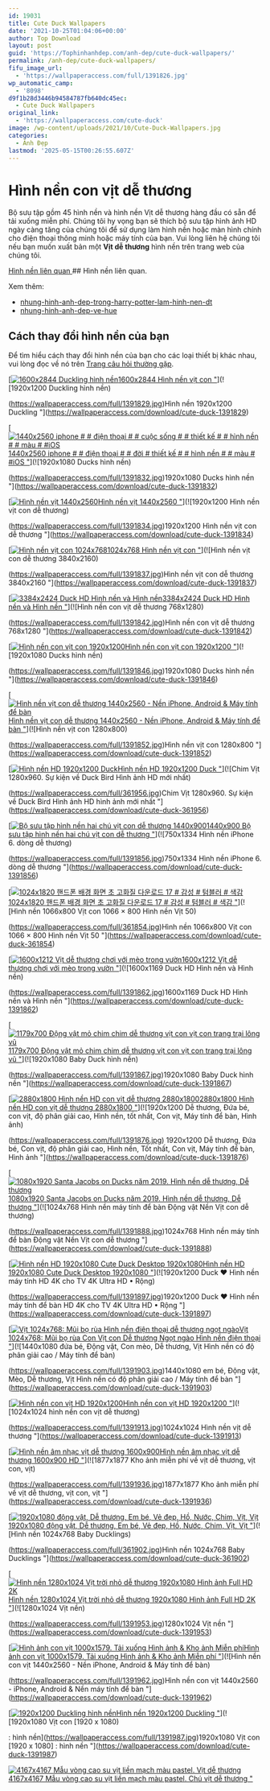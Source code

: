 ```yaml
---
id: 19031
title: Cute Duck Wallpapers
date: '2021-10-25T01:04:06+00:00'
author: Top Download
layout: post
guid: 'https://Tophinhanhdep.com/anh-dep/cute-duck-wallpapers/'
permalink: /anh-dep/cute-duck-wallpapers/
fifu_image_url:
  - 'https://wallpaperaccess.com/full/1391826.jpg'
wp_automatic_camp:
  - '8098'
d9f1b28d3446b94584787fb640dc45ec:
  - Cute Duck Wallpapers
original_link:
  - 'https://wallpaperaccess.com/cute-duck'
image: /wp-content/uploads/2021/10/Cute-Duck-Wallpapers.jpg
categories:
  - Ảnh Đẹp
lastmod: '2025-05-15T00:26:55.607Z'
---
```

# Hình nền con vịt dễ thương

Bộ sưu tập gồm 45 hình nền và hình nền Vịt dễ thương hàng đầu có sẵn để tải xuống miễn phí. Chúng tôi hy vọng bạn sẽ thích bộ sưu tập hình ảnh HD ngày càng tăng của chúng tôi để sử dụng làm hình nền hoặc màn hình chính cho điện thoại thông minh hoặc máy tính của bạn. Vui lòng liên hệ chúng tôi nếu bạn muốn xuất bản một **Vịt dễ thương** hình nền trên trang web của chúng tôi.

[Hình nền liên quan ](#related) ## Hình nền liên quan.

   
 Xem thêm:

   
- [nhung-hinh-anh-dep-trong-harry-potter-lam-hinh-nen-dt](https://tophinhanhdep.com/hinh-nen-dep/nhung-hinh-anh-dep-trong-harry-potter-lam-hinh-nen-dt/)
- [nhung-hinh-anh-dep-ve-hue](https://tophinhanhdep.com/hinh-nen-dep/nhung-hinh-anh-dep-ve-hue/)

## Cách thay đổi hình nền của bạn

Để tìm hiểu cách thay đổi hình nền của bạn cho các loại thiết bị khác nhau, vui lòng đọc về nó trên [Trang câu hỏi thường gặp](https://tophinhanhdep.com/faq/).

  
[[![1600x2844 Duckling hình nền](https://wallpaperaccess.com/full/1391826.jpg)1600x2844 Hình nền vịt con "](https://wallpaperaccess.com/download/cute-duck-1391826)](![1920x1200 Duckling hình nền)

(https://wallpaperaccess.com/full/1391829.jpg)Hình nền 1920x1200 Duckling "](https://wallpaperaccess.com/download/cute-duck-1391829)

[[![1440x2560 iphone # # điện thoại # # cuộc sống # # thiết kế # # hình nền # # màu # #iOS](https://wallpaperaccess.com/full/537437.png)1440x2560 iphone # # điện thoại # # đời # thiết kế # # hình nền # # màu # #iOS "](https://wallpaperaccess.com/download/cute-duck-537437)](![1920x1080 Ducks hình nền)

(https://wallpaperaccess.com/full/1391832.jpg)1920x1080 Ducks hình nền "](https://wallpaperaccess.com/download/cute-duck-1391832)

[[![Hình nền vịt 1440x2560](https://wallpaperaccess.com/full/1391833.jpg)Hình nền vịt 1440x2560 "](https://wallpaperaccess.com/download/cute-duck-1391833)](![1920x1200 Hình nền vịt con dễ thương)

(https://wallpaperaccess.com/full/1391834.jpg)1920x1200 Hình nền vịt con dễ thương "](https://wallpaperaccess.com/download/cute-duck-1391834)

[[![Hình nền vịt con 1024x768](https://wallpaperaccess.com/full/1391836.jpg)1024x768 Hình nền vịt con "](https://wallpaperaccess.com/download/cute-duck-1391836)](![Hình nền vịt con dễ thương 3840x2160)

(https://wallpaperaccess.com/full/1391837.jpg)Hình nền vịt con dễ thương 3840x2160 "](https://wallpaperaccess.com/download/cute-duck-1391837)

[[![3384x2424 Duck HD Hình nền và Hình nền](https://wallpaperaccess.com/full/361855.jpg)3384x2424 Duck HD Hình nền và Hình nền "](https://wallpaperaccess.com/download/cute-duck-361855)](![Hình nền con vịt dễ thương 768x1280)

(https://wallpaperaccess.com/full/1391842.jpg)Hình nền con vịt dễ thương 768x1280 "](https://wallpaperaccess.com/download/cute-duck-1391842)

[[![Hình nền con vịt con 1920x1200](https://wallpaperaccess.com/full/537396.jpg)Hình nền con vịt con 1920x1200 "](https://wallpaperaccess.com/download/cute-duck-537396)](![1920x1080 Ducks hình nền)

(https://wallpaperaccess.com/full/1391846.jpg)1920x1080 Ducks hình nền "](https://wallpaperaccess.com/download/cute-duck-1391846)

[[![Hình nền vịt con dễ thương 1440x2560 - Nền iPhone, Android & Máy tính để bàn](https://wallpaperaccess.com/full/1391848.jpg)Hình nền vịt con dễ thương 1440x2560 - Nền iPhone, Android &amp; Máy tính để bàn "](https://wallpaperaccess.com/download/cute-duck-1391848)](![Hình nền vịt con 1280x800)

(https://wallpaperaccess.com/full/1391852.jpg)Hình nền vịt con 1280x800 "](https://wallpaperaccess.com/download/cute-duck-1391852)

[[![Hình nền HD 1920x1200 Duck](https://wallpaperaccess.com/full/1391853.jpg)Hình nền HD 1920x1200 Duck "](https://wallpaperaccess.com/download/cute-duck-1391853)](![Chim Vịt 1280x960.  Sự kiện về Duck Bird Hình ảnh HD mới nhất)

(https://wallpaperaccess.com/full/361956.jpg)Chim Vịt 1280x960. Sự kiện về Duck Bird Hình ảnh HD hình ảnh mới nhất "](https://wallpaperaccess.com/download/cute-duck-361956)

[[![Bộ sưu tập hình nền hai chú vịt con dễ thương 1440x900](https://wallpaperaccess.com/full/1391855.jpg)1440x900 Bộ sưu tập hình nền hai chú vịt con dễ thương "](https://wallpaperaccess.com/download/cute-duck-1391855)](![750x1334 Hình nền iPhone 6.  dòng dễ thương)

(https://wallpaperaccess.com/full/1391856.jpg)750x1334 Hình nền iPhone 6. dòng dễ thương "](https://wallpaperaccess.com/download/cute-duck-1391856)

[[![1024x1820 핸드폰 배경 화면 초 고화질 다운로드 17 # 감성 # 텀블러 # 색감](https://wallpaperaccess.com/full/1391858.jpg)1024x1820 핸드폰 배경 화면 초 고화질 다운로드 17 # 감성 # 텀블러 # 색감 "](https://wallpaperaccess.com/download/cute-duck-1391858)](![Hình nền 1066x800 Vịt con 1066 × 800 Hình nền Vịt 50)

(https://wallpaperaccess.com/full/361854.jpg)Hình nền 1066x800 Vịt con 1066 × 800 Hình nền Vịt 50 "](https://wallpaperaccess.com/download/cute-duck-361854)

[[![1600x1212 Vịt dễ thương chơi với mèo trong vườn](https://wallpaperaccess.com/full/1391860.jpg)1600x1212 Vịt dễ thương chơi với mèo trong vườn "](https://wallpaperaccess.com/download/cute-duck-1391860)](![1600x1169 Duck HD Hình nền và Hình nền)

(https://wallpaperaccess.com/full/1391862.jpg)1600x1169 Duck HD Hình nền và Hình nền "](https://wallpaperaccess.com/download/cute-duck-1391862)

[[![1179x700 Động vật mỏ chim chim dễ thương vịt con vịt con trang trại lông vũ](https://wallpaperaccess.com/full/1391866.jpg)1179x700 Động vật mỏ chim chim dễ thương vịt con vịt con trang trại lông vũ "](https://wallpaperaccess.com/download/cute-duck-1391866)](![1920x1080 Baby Duck hình nền)

(https://wallpaperaccess.com/full/1391867.jpg)1920x1080 Baby Duck hình nền "](https://wallpaperaccess.com/download/cute-duck-1391867)

[[![2880x1800 Hình nền HD con vịt dễ thương 2880x1800](https://wallpaperaccess.com/full/1391870.jpg)2880x1800 Hình nền HD con vịt dễ thương 2880x1800 "](https://wallpaperaccess.com/download/cute-duck-1391870)](![1920x1200 Dễ thương, Đứa bé, con vịt, độ phân giải cao, Hình nền, tốt nhất, Con vịt, Máy tính để bàn, Hình ảnh)

(https://wallpaperaccess.com/full/1391876.jpg) 1920x1200 Dễ thương, Đứa bé, Con vịt, độ phân giải cao, Hình nền, Tốt nhất, Con vịt, Máy tính để bàn, Hình ảnh "](https://wallpaperaccess.com/download/cute-duck-1391876)

[[![1080x1920 Santa Jacobs on Ducks năm 2019. Hình nền dễ thương, Dễ thương](https://wallpaperaccess.com/full/1391885.jpg)1080x1920 Santa Jacobs on Ducks năm 2019. Hình nền dễ thương, Dễ thương "](https://wallpaperaccess.com/download/cute-duck-1391885)](![1024x768 Hình nền máy tính để bàn Động vật Nền Vịt con dễ thương)

(https://wallpaperaccess.com/full/1391888.jpg)1024x768 Hình nền máy tính để bàn Động vật Nền Vịt con dễ thương "](https://wallpaperaccess.com/download/cute-duck-1391888)

[[![Hình nền HD 1920x1080 Cute Duck Desktop 1920x1080](https://wallpaperaccess.com/full/1391892.jpg)Hình nền HD 1920x1080 Cute Duck Desktop 1920x1080 "](https://wallpaperaccess.com/download/cute-duck-1391892)](![1920x1200 Duck ❤ Hình nền máy tính HD 4K cho TV 4K Ultra HD • Rộng)

(https://wallpaperaccess.com/full/1391897.jpg)1920x1200 Duck ❤ Hình nền máy tính để bàn HD 4K cho TV 4K Ultra HD • Rộng "](https://wallpaperaccess.com/download/cute-duck-1391897)

[[![Vịt 1024x768: Mũi bọ rùa Hình nền điện thoại dễ thương ngọt ngào](https://wallpaperaccess.com/full/362035.jpg)Vịt 1024x768: Mũi bọ rùa Con Vịt con Dễ thương Ngọt ngào Hình nền điện thoại "](https://wallpaperaccess.com/download/cute-duck-362035)](![1440x1080 đứa bé, Động vật, Con mèo, Dễ thương, Vịt Hình nền có độ phân giải cao / Máy tính để bàn)

(https://wallpaperaccess.com/full/1391903.jpg)1440x1080 em bé, Động vật, Mèo, Dễ thương, Vịt Hình nền có độ phân giải cao / Máy tính để bàn "](https://wallpaperaccess.com/download/cute-duck-1391903)

[[![Hình nền con vịt HD 1920x1200](https://wallpaperaccess.com/full/1391912.jpg)Hình nền con vịt HD 1920x1200 "](https://wallpaperaccess.com/download/cute-duck-1391912)](![1024x1024 hình nền con vịt dễ thương)

(https://wallpaperaccess.com/full/1391913.jpg)1024x1024 Hình nền vịt dễ thương "](https://wallpaperaccess.com/download/cute-duck-1391913)

[[![Hình nền âm nhạc vịt dễ thương 1600x900](https://wallpaperaccess.com/full/1391915.jpg)Hình nền âm nhạc vịt dễ thương 1600x900 HD "](https://wallpaperaccess.com/download/cute-duck-1391915)](![1877x1877 Kho ảnh miễn phí về vịt dễ thương, vịt con, vịt)

(https://wallpaperaccess.com/full/1391936.jpg)1877x1877 Kho ảnh miễn phí về vịt dễ thương, vịt con, vịt "](https://wallpaperaccess.com/download/cute-duck-1391936)

[[![1920x1080 động vật, Dễ thương, Em bé, Vẻ đẹp, Hồ, Nước, Chim, Vịt, Vịt](https://wallpaperaccess.com/full/1391937.jpg)1920x1080 động vật, Dễ thương, Em bé, Vẻ đẹp, Hồ, Nước, Chim, Vịt, Vịt "](https://wallpaperaccess.com/download/cute-duck-1391937)](![Hình nền 1024x768 Baby Ducklings)

(https://wallpaperaccess.com/full/361902.jpg)Hình nền 1024x768 Baby Ducklings "](https://wallpaperaccess.com/download/cute-duck-361902)

[[![Hình nền 1280x1024 Vịt trời nhỏ dễ thương 1920x1080 Hình ảnh Full HD 2K](https://wallpaperaccess.com/full/1391945.jpg)Hình nền 1280x1024 Vịt trời nhỏ dễ thương 1920x1080 Hình ảnh Full HD 2K "](https://wallpaperaccess.com/download/cute-duck-1391945)](![1280x1024 Vịt nền)

(https://wallpaperaccess.com/full/1391953.jpg)1280x1024 Vịt nền "](https://wallpaperaccess.com/download/cute-duck-1391953)

[[![Hình ảnh con vịt 1000x1579.  Tải xuống Hình ảnh & Kho ảnh Miễn phí](https://wallpaperaccess.com/full/1391961.jpg)Hình ảnh con vịt 1000x1579. Tải xuống Hình ảnh &amp; Kho ảnh Miễn phí "](https://wallpaperaccess.com/download/cute-duck-1391961)](![Hình nền con vịt 1440x2560 - Nền iPhone, Android & Máy tính để bàn)

(https://wallpaperaccess.com/full/1391962.jpg)Hình nền con vịt 1440x2560 - iPhone, Android &amp; Nền máy tính để bàn "](https://wallpaperaccess.com/download/cute-duck-1391962)

[[![1920x1200 Duckling hình nền](https://wallpaperaccess.com/full/1391971.jpg)Hình nền 1920x1200 Duckling "](https://wallpaperaccess.com/download/cute-duck-1391971)](![1920x1080 Vịt con [1920 x 1080)

 : hình nền](https://wallpaperaccess.com/full/1391987.jpg)1920x1080 Vịt con \[1920 x 1080\] : hình nền "](https://wallpaperaccess.com/download/cute-duck-1391987)

[![4167x4167 Mẫu vòng cao su vịt liền mạch màu pastel.  Vịt dễ thương](https://wallpaperaccess.com/full/1391988.jpg)4167x4167 Mẫu vòng cao su vịt liền mạch màu pastel. Chú vịt dễ thương "](https://wallpaperaccess.com/download/cute-duck-1391988)
